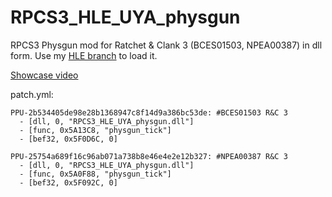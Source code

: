 # RPCS3_HLE_UYA_physgun

RPCS3 Physgun mod for Ratchet & Clank 3 (BCES01503, NPEA00387) in dll form. Use my [HLE branch](https://github.com/isJuhn/rpcs3/tree/HLE) to load it.

[Showcase video](https://www.youtube.com/watch?v=5Byg8dUcqoc)

patch.yml:
```
PPU-2b534405de98e28b1368947c8f14d9a386bc53de: #BCES01503 R&C 3
  - [dll, 0, "RPCS3_HLE_UYA_physgun.dll"]
  - [func, 0x5A13C8, "physgun_tick"]
  - [bef32, 0x5F0D6C, 0]
  
PPU-25754a689f16c96ab071a738b8e46e4e2e12b327: #NPEA00387 R&C 3
  - [dll, 0, "RPCS3_HLE_UYA_physgun.dll"]
  - [func, 0x5A0F88, "physgun_tick"]
  - [bef32, 0x5F092C, 0]
```
